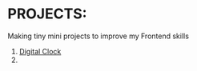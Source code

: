 # PROJECTS: 
Making tiny mini projects to improve my Frontend skills
1) [Digital Clock](https://shinichishi.github.io/Projects/Digital%20Clock/)
2) 
